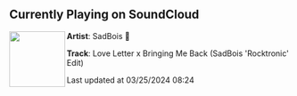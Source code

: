 ## Currently Playing on SoundCloud

[<img align="left" width="100" src="https://i1.sndcdn.com/artworks-SAcML1rENeSWwEfR-e1R0Sg-t500x500.jpg">](https://soundcloud.com/sadbois_official/love-letter-x-bringing-me-back-sadbois-rocktronic-edit-dl)

**Artist**: SadBois 🦋 

**Track**: Love Letter x Bringing Me Back (SadBois 'Rocktronic' Edit)

Last updated at 03/25/2024 08:24
